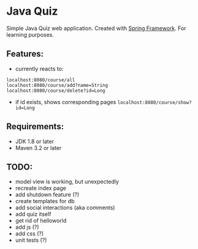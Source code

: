 # Java Quiz

Simple Java Quiz web application. Created with [Spring Framework][spr].
For learning purposes.

## Features:
* currently reacts to:
```
localhost:8080/course/all
localhost:8080/course/add?name=String
localhost:8080/course/delete?id=Long
```
* if id exists, shows corresponding pages `localhost:8080/course/show?id=Long`

## Requirements:
* JDK 1.8 or later
* Maven 3.2 or later

## TODO:
- model view is working, but unexpectedly
- recreate index page
- add shutdown feature (?)
- create templates for db
- add social interactions (aka comments)
- add quiz itself
- get rid of helloworld
- add js (?)
- add css (?)
- unit tests (?)

[spr]: https://spring.io/ "Spring"